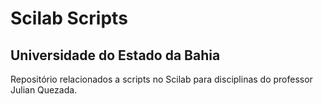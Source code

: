 # Scilab Scripts
## Universidade do Estado da Bahia
Repositório relacionados a scripts no Scilab para disciplinas do professor Julian Quezada.
